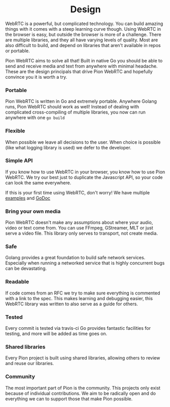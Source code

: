 <h1 align="center">
  Design
</h1>
WebRTC is a powerful, but complicated technology. You can build amazing things with it comes with a steep learning curve though.
Using WebRTC in the browser is easy, but outside the browser is more of a challenge. There are multiple libraries, and they all have
varying levels of quality. Most are also difficult to build, and depend on libraries that aren't available in repos or portable.

Pion WebRTC aims to solve all that! Built in native Go you should be able to send and receive media and text from anywhere with minimal headache.
These are the design principals that drive Pion WebRTC and hopefully convince you it is worth a try.

### Portable
Pion WebRTC is written in Go and extremely portable. Anywhere Golang runs, Pion WebRTC should work as well! Instead of dealing with complicated
cross-compiling of multiple libraries, you now can run anywhere with one `go build`

### Flexible
When possible we leave all decisions to the user. When choice is possible (like what logging library is used) we defer to the developer.

### Simple API
If you know how to use WebRTC in your browser, you know how to use Pion WebRTC.
We try our best just to duplicate the Javascript API, so your code can look the same everywhere.

If this is your first time using WebRTC, don't worry! We have multiple [examples](https://github.com/pion/webrtc/tree/master/examples) and [GoDoc](https://pkg.go.dev/github.com/ccdeer/webrtc/v2)

### Bring your own media
Pion WebRTC doesn't make any assumptions about where your audio, video or text come from. You can use FFmpeg, GStreamer, MLT or just serve a video file.
This library only serves to transport, not create media.

### Safe
Golang provides a great foundation to build safe network services.
Especially when running a networked service that is highly concurrent bugs can be devastating.

### Readable
If code comes from an RFC we try to make sure everything is commented with a link to the spec.
This makes learning and debugging easier, this WebRTC library was written to also serve as a guide for others.

### Tested
Every commit is tested via travis-ci Go provides fantastic facilities for testing, and more will be added as time goes on.

### Shared libraries
Every Pion project is built using shared libraries, allowing others to review and reuse our libraries.

### Community
The most important part of Pion is the community. This projects only exist because of individual contributions. We aim to be radically open and do everything we can to support those that make Pion possible.
